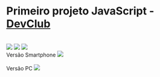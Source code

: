 <h1>Primeiro projeto JavaScript - <a href= "https://plataforma.devclub.com.br/>DevClub"> DevClub</a></h1>
<br>
<img src="https://img.shields.io/badge/HTML5-E34F26?style=for-the-badge&logo=html5&logoColor=white">
<img src="https://img.shields.io/badge/CSS3-1572B6?style=for-the-badge&logo=css3&logoColor=white">
<img src="https://img.shields.io/badge/JavaScript-F7DF1E?style=for-the-badge&logo=javascript&logoColor=black">
<br>
Versão Smartphone
<img src="https://github.com/Dionisio-Gabriel/DevClub-ConvertMoney/blob/main/assets/cellphone.png?raw=true" />
<br>
<br>
Versão PC
<img src="https://github.com/Dionisio-Gabriel/DevClub-ConvertMoney/blob/main/assets/laptop.png?raw=true" />
